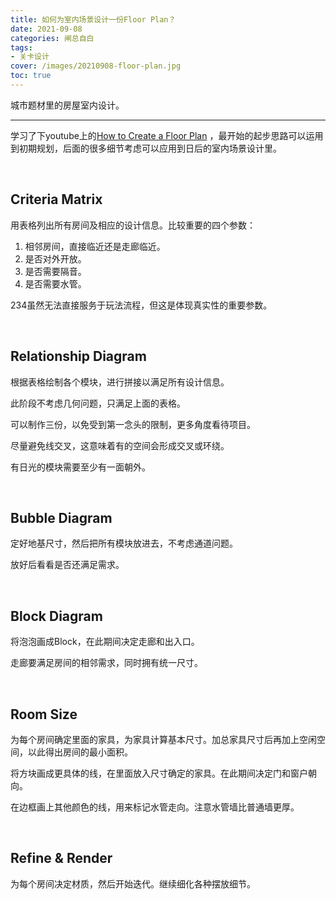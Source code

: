 ```yaml
---
title: 如何为室内场景设计一份Floor Plan？
date: 2021-09-08
categories: 闸总自白
tags: 
- 关卡设计
cover: /images/20210908-floor-plan.jpg
toc: true
---
```


城市题材里的房屋室内设计。

<!--more-->

---

学习了下youtube上的[How to Create a Floor Plan](https://www.youtube.com/watch?v=StMwWsqtXDg) ，最开始的起步思路可以运用到初期规划，后面的很多细节考虑可以应用到日后的室内场景设计里。

<br/>

## Criteria Matrix

用表格列出所有房间及相应的设计信息。比较重要的四个参数：

1. 相邻房间，直接临近还是走廊临近。
2. 是否对外开放。
3. 是否需要隔音。
4. 是否需要水管。

234虽然无法直接服务于玩法流程，但这是体现真实性的重要参数。

<br/>

## Relationship Diagram

根据表格绘制各个模块，进行拼接以满足所有设计信息。

此阶段不考虑几何问题，只满足上面的表格。

可以制作三份，以免受到第一念头的限制，更多角度看待项目。

尽量避免线交叉，这意味着有的空间会形成交叉或环绕。

有日光的模块需要至少有一面朝外。

  <br/>

## Bubble Diagram

定好地基尺寸，然后把所有模块放进去，不考虑通道问题。

放好后看看是否还满足需求。

<br/>

## Block Diagram

将泡泡画成Block，在此期间决定走廊和出入口。

走廊要满足房间的相邻需求，同时拥有统一尺寸。

<br/>

## Room Size

为每个房间确定里面的家具，为家具计算基本尺寸。加总家具尺寸后再加上空闲空间，以此得出房间的最小面积。

将方块画成更具体的线，在里面放入尺寸确定的家具。在此期间决定门和窗户朝向。

在边框画上其他颜色的线，用来标记水管走向。注意水管墙比普通墙更厚。

<br/>

## Refine & Render

为每个房间决定材质，然后开始迭代。继续细化各种摆放细节。

   <br/>
